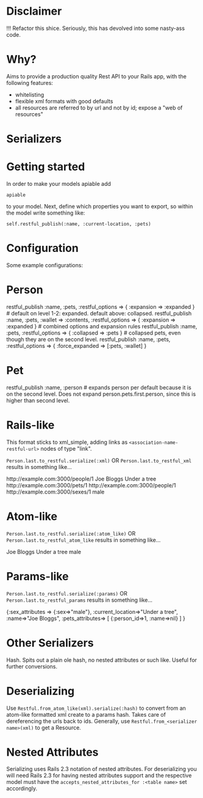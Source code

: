 # Disclaimer

!!! Refactor this shice. Seriously, this has devolved into some nasty-ass code. 

# Why?

Aims to provide a production quality Rest API to your Rails app, with the following features:

  * whitelisting
  * flexible xml formats with good defaults
  * all resources are referred to by url and not by id; expose a "web of resources"
  
# Serializers

Getting started
============================
In order to make your models apiable add

`apiable`

to your model. Next, define which properties you want to export, so within the model write something like:

`self.restful_publish(:name, :current-location, :pets)`

Configuration
=============

Some example configurations:

# Person
restful_publish :name, :pets, :restful_options => { :expansion => :expanded } # default on level 1-2: expanded. default above: collapsed. 
restful_publish :name, :pets, :wallet => :contents, :restful_options => { :expansion => :expanded } # combined options and expansion rules
restful_publish :name, :pets, :restful_options => { :collapsed => :pets } # collapsed pets, even though they are on the second level. 
restful_publish :name, :pets, :restful_options => { :force_expanded => [:pets, :wallet] }

# Pet
restful_publish :name, :person # expands person per default because it is on the second level. Does not expand person.pets.first.person, since this is higher than second level.

Rails-like
==========

This format sticks to xml_simple, adding links as `<association-name-restful-url>` nodes of type "link".


`Person.last.to_restful.serialize(:xml)` OR
`Person.last.to_restful_xml` results in something like...

  <?xml version="1.0" encoding="UTF-8"?>
  <person>
    <restful-url type="link">http://example.com:3000/people/1</restful-url>
    <name>Joe Bloggs</name>
    <current-location>Under a tree</current-location>
    <pets type="array">
      <pet>
        <restful-url type="link">http://example.com:3000/pets/1</restful-url>
        <person-restful-url type="link">http://example.com:3000/people/1</person-restful-url>
        <name nil="true"></name>
      </pet>
    </pets>
    <sex>
      <restful-url type="link">http://example.com:3000/sexes/1</restful-url>
      <sex>male</sex>
    </sex>
  </person>
  

Atom-like
=========

`Person.last.to_restful.serialize(:atom_like)` OR
`Person.last.to_restful_atom_like` results in something like...

  <?xml version="1.0" encoding="UTF-8"?>
  <person xml:base="http://example.com:3000">
    <link rel="self" href="/people/1"/>
    <name>Joe Bloggs</name>
    <current-location>Under a tree</current-location>
    <pets>
      <pet>
        <link rel="self" href="/pets/1"/>
        <link rel="person_id" href="/people/1"/>
        <name></name>
      </pet>
    </pets>
    <sex>
      <link rel="self" href="/sexes/1"/>
      <sex>male</sex>
    </sex>
  </person>
  
Params-like
===========

`Person.last.to_restful.serialize(:params)` OR
`Person.last.to_restful_params` results in something like...

  {:sex_attributes => {:sex=>"male"},
   :current_location=>"Under a tree",
   :name=>"Joe Bloggs",
   :pets_attributes=> [ {:person_id=>1, :name=>nil} ] 
  }
  
Other Serializers
=================

Hash. Spits out a plain ole hash, no nested attributes or such like. Useful for further conversions. 

Deserializing
=============

Use `Restful.from_atom_like(xml).serialize(:hash)` to convert from an atom-like formatted xml create to a params hash. Takes care of dereferencing the urls back to ids. Generally, use `Restful.from_<serializer name>(xml)` to get a Resource.

Nested Attributes
=================
Serializing uses Rails 2.3 notation of nested attributes. For deserializing you will need Rails 2.3 for having nested attributes support and the respective model must have the 
`accepts_nested_attributes_for :<table name>` set accordingly.